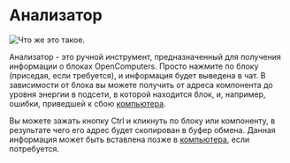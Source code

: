 # Анализатор

![Что же это такое.](oredict:opencomputers:analyzer)

Анализатор - это ручной инструмент, предназначенный для получения информации о блоках OpenComputers. Просто нажмите по блоку (приседая, если требуется), и информация будет выведена в чат. В зависимости от блока вы можете получить от адреса компонента до уровня энергии в подсети, в которой находится блок, и, например, ошибки, приведшей к сбою [компьютера](../general/computer.md).

Вы можете зажать кнопку Ctrl и кликнуть по блоку или компоненту, в результате чего его адрес будет скопирован в буфер обмена. Данная информация может быть вставлена позже в [компьютера](../general/computer.md), если потребуется.
